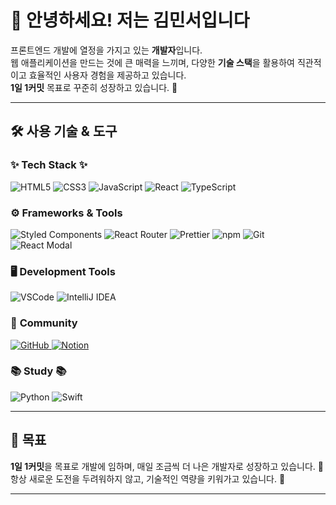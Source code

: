 # 👋 안녕하세요! 저는 김민서입니다  
프론트엔드 개발에 열정을 가지고 있는 **개발자**입니다.  
웹 애플리케이션을 만드는 것에 큰 매력을 느끼며, 다양한 **기술 스택**을 활용하여 직관적이고 효율적인 사용자 경험을 제공하고 있습니다.  
**1일 1커밋** 목표로 꾸준히 성장하고 있습니다. 💪

---

## 🛠️ 사용 기술 & 도구  

### ✨ **Tech Stack** ✨  
<p>
  <img src="https://img.shields.io/badge/HTML5-E34F26?style=for-the-badge&logo=html5&logoColor=white" alt="HTML5" />
  <img src="https://img.shields.io/badge/CSS3-1572B6?style=for-the-badge&logo=css3&logoColor=white" alt="CSS3" />
  <img src="https://img.shields.io/badge/JavaScript-F7DF1E?style=for-the-badge&logo=javascript&logoColor=black" alt="JavaScript" />
  <img src="https://img.shields.io/badge/React-20232A?style=for-the-badge&logo=react&logoColor=61DAFB" alt="React" />
  <img src="https://img.shields.io/badge/TypeScript-007ACC?style=for-the-badge&logo=typescript&logoColor=white" alt="TypeScript" />
</p>

### ⚙️ **Frameworks & Tools**  
<p>
  <img src="https://img.shields.io/badge/Styled--Components-DB7093?style=for-the-badge&logo=styled-components&logoColor=white" alt="Styled Components" />
  <img src="https://img.shields.io/badge/React--Router-CA4245?style=for-the-badge&logo=react-router&logoColor=white" alt="React Router" />
  <img src="https://img.shields.io/badge/Prettier-F7B93E?style=for-the-badge&logo=prettier&logoColor=white" alt="Prettier" />
  <img src="https://img.shields.io/badge/npm-CB3837?style=for-the-badge&logo=npm&logoColor=white" alt="npm" />
  <img src="https://img.shields.io/badge/Git-F05032?style=for-the-badge&logo=git&logoColor=white" alt="Git" />
  <img src="https://img.shields.io/badge/React--Modal-61DAFB?style=for-the-badge&logo=react&logoColor=white" alt="React Modal" />
</p>


### 🖥 **Development Tools**  
<p>
  <img src="https://img.shields.io/badge/VSCode-007ACC?style=for-the-badge&logo=visual-studio-code&logoColor=white" alt="VSCode" />
  <img src="https://img.shields.io/badge/IntelliJ-000000?style=for-the-badge&logo=intellij-idea&logoColor=white" alt="IntelliJ IDEA" />
</p>

### 💬 **Community**  
<p>
  <a href="https://github.com/kingkaminseo">
    <img src="https://img.shields.io/badge/GitHub-181717?style=for-the-badge&logo=github&logoColor=white" alt="GitHub" />
  </a>
  <a href="https://www.notion.so">
    <img src="https://img.shields.io/badge/Notion-000000?style=for-the-badge&logo=notion&logoColor=white" alt="Notion" />
  </a>
</p>

### 📚 **Study** 📚  
<p>
  <img src="https://img.shields.io/badge/Python-3776AB?style=for-the-badge&logo=python&logoColor=white" alt="Python" />
  <img src="https://img.shields.io/badge/Swift-F05138?style=for-the-badge&logo=swift&logoColor=white" alt="Swift" />
</p>

---

## 📅 목표  
**1일 1커밋**을 목표로 개발에 임하며, 매일 조금씩 더 나은 개발자로 성장하고 있습니다. 🌱  
항상 새로운 도전을 두려워하지 않고, 기술적인 역량을 키워가고 있습니다. 🚀

---


